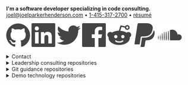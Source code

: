 <p>
    <b>I'm a software developer specializing in code consulting.</b>
    <br>
    <a href="mailto:joel@joelparkerhenderson.com">joel@joelparkerhenderson.com</a>
    &bull;
    <a href="tel:1-415-317-2700">1-415-317-2700</a>
    &bull;
    <a href="https://raw.githubusercontent.com/joelparkerhenderson/joelparkerhenderson/main/resume/joelparkerhenderson.pdf">résumé</a>
</p>

<p>
    <a href="https://github.com/joelparkerhenderson"><img src="https://raw.githubusercontent.com/joelparkerhenderson/joelparkerhenderson/main/assets/images/icons/nucleo-social-icons/svg/logo/github.svg"></a>
    <a href="https://linkedin.com/in/joelparkerhenderson"><img src="https://raw.githubusercontent.com/joelparkerhenderson/joelparkerhenderson/main/assets/images/icons/nucleo-social-icons/svg/logo/linkedin.svg"></a>
    <a href="https://twitter.com/joel_henderson"><img src="https://raw.githubusercontent.com/joelparkerhenderson/joelparkerhenderson/main/assets/images/icons/nucleo-social-icons/svg/logo/twitter.svg"></a>
    <a href="https://facebook.com/joelparkerhenderson"><img src="https://raw.githubusercontent.com/joelparkerhenderson/joelparkerhenderson/main/assets/images/icons/nucleo-social-icons/svg/logo/facebook.svg"></a>
    <a href="https://reddit.com/u/joelparkerhenderson"><img src="https://raw.githubusercontent.com/joelparkerhenderson/joelparkerhenderson/main/assets/images/icons/nucleo-social-icons/svg/logo/reddit.svg"></a>
    <a href="https://paypal.me/joelparkerhenderson"><img src="https://raw.githubusercontent.com/joelparkerhenderson/joelparkerhenderson/main/assets/images/icons/nucleo-social-icons/svg/logo/paypal.svg"></a>
    <a href="https://soundcloud.com/joelparkerhenderson"><img src="https://raw.githubusercontent.com/joelparkerhenderson/joelparkerhenderson/main/assets/images/icons/nucleo-social-icons/svg/logo/soundcloud.svg"></a>
</p>

<details>
  <summary>Contact</summary>
      <ul>
        <li>LinkedIn: <a href="https://linkedin.com/in/joelparkerhenderson">https://linkedin.com/in/joelparkerhenderson</a></li>
        <li>GitHub: <a href="https://github.com/joelparkerhenderson">https://github.com/joelparkerhenderson</a></li>
        <li>Twitter: <a href="https://twitter.com/joel_henderson">https://twitter.com/joel_henderson</a></li>
        <li>Facebook: <a href="https://facebook.com/joelparkerhenderson">https://facebook.com/joelparkerhenderson</a></li>
        <li>AngelList: <a href="https://angel.co/joelparkerhenderson">https://angel.co/joelparkerhenderson</a></li>
        <li>Crunchbase: <a href="https://www.crunchbase.com/person/joel-parker-henderson">https://www.crunchbase.com/person/joel-parker-henderson</a></li>
        <li>Calendly: <a href="https://calendly.com/joelparkerhenderson">https://calendly.com/joelparkerhenderson</a></li>
        <li>PayPal: <a href="https://paypal.me/joelparkerhenderson">https://paypal.me/joelparkerhenderson</a></li> 
        <li>Venmo: <a href="https://account.venmo.com/u/joelparkerhenderson">https://account.venmo.com/u/joelparkerhenderson</a></li> 
        <li>Soundcloud: <a href="https://soundcloud.com/joelparkerhenderson">https://soundcloud.com/joelparkerhenderson</a>
    </li>
</details> 

<details>
    <summary>Leadership consulting repositories</summary>
    <ul>
        <li><a href="https://github.com/joelparkerhenderson/adkar-change-management-model">ADKAR change management model</a></li>
        <li><a href="https://github.com/joelparkerhenderson/agile-assessment">Agile assessment</a></li>
        <li><a href="https://github.com/joelparkerhenderson/always-improving">Always improving: book summaries</a></li>
        <li><a href="https://github.com/joelparkerhenderson/architecture-decision-record">Architecture Decision Record (ADR)</a></li>
        <li><a href="https://github.com/joelparkerhenderson/business-model-canvas">Business model canvas (BMC)</a></li>
        <li><a href="https://github.com/joelparkerhenderson/code-of-conduct-guidelines">Code of conduct guidelines</a></li>
        <li><a href="https://github.com/joelparkerhenderson/company-culture">Company culture</a></li>
        <li><a href="https://github.com/joelparkerhenderson/coordinated-disclosure">Coordinated disclosure</a></li>
        <li><a href="https://github.com/joelparkerhenderson/critical-success-factor">Critical success factor (CSF)</a></li>
        <li><a href="https://github.com/joelparkerhenderson/crucial-conversations">Crucial conversations</a></li>
        <li><a href="https://github.com/joelparkerhenderson/decision-record">Decision Record (DR) template</a></li>
        <li><a href="https://github.com/joelparkerhenderson/discovery-assessment">Discovery assessment</a></li>
        <li><a href="https://github.com/joelparkerhenderson/enterprise-architecture-assessment">Enterprise architecture assessment</a></li>
        <li><a href="https://github.com/joelparkerhenderson/feedback-request-template">Feedback request template</a></li>
        <li><a href="https://github.com/joelparkerhenderson/first-aid-kit">First ait kit for teams</a></li>
        <li><a href="https://github.com/joelparkerhenderson/functional-specifications-template">Functional specifications template</a></li>
        <li><a href="https://github.com/joelparkerhenderson/functional-specifications-tutorial">Functional specifications tutorial</a></li>
        <li><a href="https://github.com/joelparkerhenderson/goals-ideas-steps-tasks">Goals Ideas Steps Tasks (GIST)</a></li>
        <li><a href="https://github.com/joelparkerhenderson/icebreaker-questions">Icebreaker questions</a></li>
        <li><a href="https://github.com/joelparkerhenderson/intent-plan">Intent plan</a></li>
        <li><a href="https://github.com/joelparkerhenderson/issues">Issues</a></li>
        <li><a href="https://github.com/joelparkerhenderson/key-performance-indicator">Key Performance Indicator (KPI)</a></li>
        <li><a href="https://github.com/joelparkerhenderson/key-risk-indicator">Key Risk Indicator (KRI)</a></li>
        <li><a href="https://github.com/joelparkerhenderson/leadership">Leadership: selected notes &amp; advice</a></li>
        <li><a href="https://github.com/joelparkerhenderson/lean-business-lists">Lean business lists</a></li>
        <li><a href="https://github.com/joelparkerhenderson/maturity-models">Maturity models (MMs)</a></li>
        <li><a href="https://github.com/joelparkerhenderson/metrics">Metrics: ideas &amp; examples</a></li>
        <li><a href="https://github.com/joelparkerhenderson/milestones">Milestones: ideas &amp; examples</a></li>
        <li><a href="https://github.com/joelparkerhenderson/net-promoter-score">Net promoter score (NPS)</a></li>
        <li><a href="https://github.com/joelparkerhenderson/objectives-and-key-results">Objectives &amp; Key Results (OKR)</a></li>
        <li><a href="https://github.com/joelparkerhenderson/oblique-strategies">Oblique strategies for creative thinking</a></li>
        <li><a href="https://github.com/joelparkerhenderson/ooda-loop">OODA loop: Observe Orient Decide Act</a></li>
        <li><a href="https://github.com/joelparkerhenderson/outputs-vs-outcomes">Outputs vs. outcomes (OVO)</a></li>
        <li><a href="https://github.com/joelparkerhenderson/pitch-deck-quick-start">Pitch deck quick start</a></li>
        <li><a href="https://github.com/joelparkerhenderson/powerful-questions">Powerful questions: insight, innovation, action</a></li>
        <li><a href="https://github.com/joelparkerhenderson/project-management-checklist">Project management checklist</a></li>
        <li><a href="https://github.com/joelparkerhenderson/quad-chart">Quad chart</a></li>
        <li><a href="https://github.com/joelparkerhenderson/queueing-theory">Queueing theory</a></li>
        <li><a href="https://github.com/joelparkerhenderson/responsibility-assignment-matrix">Responsibility assignment matrix (RAM)</a></li>
        <li><a href="https://github.com/joelparkerhenderson/smart-criteria">SMART criteria</a></li>
        <li><a href="https://github.com/joelparkerhenderson/social-value-orientation">Social value orientation (SVO)</a></li>
        <li><a href="https://github.com/joelparkerhenderson/software-development-methodologies">Software development methodologies</a></li>
        <li><a href="https://github.com/joelparkerhenderson/spade-decision-framework">SPADE decision framework</a></li>
        <li><a href="https://github.com/joelparkerhenderson/stakeholder-analysis">Stakeholder analysis</a></li>
        <li><a href="https://github.com/joelparkerhenderson/statement-of-work">Statement Of Work (SOW) template</a></li>
        <li><a href="https://github.com/joelparkerhenderson/strategic-balanced-scorecard">Strategic Balanced Scorecard (SBS)</a></li>
        <li><a href="https://github.com/joelparkerhenderson/system-quality-attributes">System quality attributes (SQAs)</a></li>
        <li><a href="https://github.com/joelparkerhenderson/team-focus">TEAM FOCUS teamwork framework</a></li>
        <li><a href="https://github.com/joelparkerhenderson/thought-leadership-writing">Thought leadership writing</a></li>
        <li><a href="https://github.com/joelparkerhenderson/value-stream-mapping">Value Stream Mapping (VSM)</a></li>
        <li><a href="https://github.com/joelparkerhenderson/vision-statements">Vision statements &amp; mission statements</a></li>
        <li><a href="https://github.com/joelparkerhenderson/ways-of-working">Ways of working for teams</a></li>
        <li><a href="https://github.com/joelparkerhenderson/wordbooks">Wordbooks: glossaries, lexicons, terminology</a></li>
        <li><a href="https://github.com/sixarm/sixarm-company-confidentiality-agreement">Confidentiality agreement</a></li>
        <li><a href="https://github.com/sixarm/sixarm-company-consulting-agreement">Consulting agreement</a></li>
    </ul>
</details>

<details>
    <summary>Git guidance repositories</summary>
    <ul>
        <li><a href="https://github.com/joelparkerhenderson/git-commit-message">Git commit message</a></li>
        <li><a href="https://github.com/joelparkerhenderson/git-commit-template">Git commit template</a></li>
        <li><a href="https://github.com/joelparkerhenderson/git-branch-name">Git branch name</a></li>
        <li><a href="https://github.com/joelparkerhenderson/git-hooks">Git hooks</a></li>
        <li><a href="https://github.com/joelparkerhenderson/git-workflow-help">Git workflow help</a></li>
        <li><a href="https://github.com/joelparkerhenderson/github-special-files-and-paths">GitHub special files and paths</a></li>
        <li><a href="https://github.com/joelparkerhenderson/monorepo-vs-polyrepo">Monorepo vs. polyrepo</a></li>
    </ul>
</details>

<details>
    <summary>Demo technology repositories</summary>
    <ul>
        <li><a href="https://github.com/joelparkerhenderson/demo-aws-lambda">AWS Lamba</a></li>
        <li><a href="https://github.com/joelparkerhenderson/demo-consul">Consul</a></li>
        <li><a href="https://github.com/joelparkerhenderson/demo-d3-divs">D3 Divs</a></li>
        <li><a href="https://github.com/joelparkerhenderson/demo-d3-stickies">D3 Stickies</a></li>
        <li><a href="https://github.com/joelparkerhenderson/demo-d3-target">D3 Target</a></li>
        <li><a href="https://github.com/joelparkerhenderson/demo-data-schema-transforms">Schema transforms</a></li>
        <li><a href="https://github.com/joelparkerhenderson/demo-date-time-format">Date-Time Format</a></li>
        <li><a href="https://github.com/joelparkerhenderson/demo-elixir-phoenix">Elixir &amp; Phoenix</a></li>
        <li><a href="https://github.com/joelparkerhenderson/demo-java-spring-boot-rest">Java Spring Boot Rest</a></li>
        <li><a href="https://github.com/joelparkerhenderson/demo-job-title-descriptions">Job title descriptions</a></li>
        <li><a href="https://github.com/joelparkerhenderson/demo-json-api-beginner">JSON API beginner</a></li>
        <li><a href="https://github.com/joelparkerhenderson/demo-json-api-hello-world">JSON API hello world</a></li>
        <li><a href="https://github.com/joelparkerhenderson/demo-json-api-specification">JSON API specifications</a></li>
        <li><a href="https://github.com/joelparkerhenderson/demo-liquibase-hello-world">Liquibase hello world</a></li>
        <li><a href="https://github.com/joelparkerhenderson/demo-liquibase-yaml">Liquibase YAML</a></li>
        <li><a href="https://github.com/joelparkerhenderson/demo-optaplanner">OptaPlanner onstraint satisfaction solver</a></li>
        <li><a href="https://github.com/joelparkerhenderson/demo-oracle-sql-todo">Oracle SQL todo</a></li>
        <li><a href="https://github.com/joelparkerhenderson/demo-python-flask-hello-world">Python Flask hello world</a></li>
        <li><a href="https://github.com/joelparkerhenderson/demo-ruby-sinatra-hello-world">Ruby Sinatra hello world</a></li>
        <li><a href="https://github.com/joelparkerhenderson/demo-selenium-javascript">Selenium JavaScript</a></li>
        <li><a href="https://github.com/joelparkerhenderson/demo-selenium-javascript-e2e-tests">Selenium JavaScript E2E tests</a></li>
        <li><a href="https://github.com/joelparkerhenderson/demo-shopping-cart-exercise-with-ruby">Shopping cart exercise with Ruby</a></li>
        <li><a href="https://github.com/joelparkerhenderson/demo-swagger">Swagger a.k.a. OpenAPI</a></li>
        <li><a href="https://github.com/joelparkerhenderson/demo-swift-alamofire">Swift Alamofire for networking</a></li>
        <li><a href="https://github.com/joelparkerhenderson/demo-swift-carthage">Swift Carthage for packagem management</a></li>
        <li><a href="https://github.com/joelparkerhenderson/demo-swift-charts">Swift Charts</a></li>
        <li><a href="https://github.com/joelparkerhenderson/demo-swift-excel-xlsx-reader-writer">Swift Excel XLSX reader/writer</a></li>
        <li><a href="https://github.com/joelparkerhenderson/demo-swift-hello-world">Swift Hello World</a></li>
        <li><a href="https://github.com/joelparkerhenderson/demo-swift-items">Swift items</a></li>
        <li><a href="https://github.com/joelparkerhenderson/demo-swift-master-detail">Swift master/detail</a></li>
        <li><a href="https://github.com/joelparkerhenderson/demo-swift-news">Swift news</a></li>
        <li><a href="https://github.com/joelparkerhenderson/demo-swift-objectmapper">Swift ObjectMapper for JSON models</a></li>
        <li><a href="https://github.com/joelparkerhenderson/demo-swift-quick-nimble">Swift Quick Nimble for TDD BDD testing</a></li>
        <li><a href="https://github.com/joelparkerhenderson/demo-swift-realm">Swift Realm mobile database</a></li>
        <li><a href="https://github.com/joelparkerhenderson/demo-swift-rest">Swift REST</a></li>
        <li><a href="https://github.com/joelparkerhenderson/demo-swift-rest-master-detail-page">Swift REST master/detail page</a></li>
        <li><a href="https://github.com/joelparkerhenderson/demo-swift-sqlite">Swift SQLite</a></li>
        <li><a href="https://github.com/joelparkerhenderson/demo-swift-taylor">Swift Taylor</a></li>
        <li><a href="https://github.com/joelparkerhenderson/demo-swift-text-view">Swift text view</a></li>
        <li><a href="https://github.com/joelparkerhenderson/demo-tailwind-css">Tailwind CSS</a></li>
        <li><a href="https://github.com/joelparkerhenderson/demo-terraform">Terraform</a></li>
        <li><a href="https://github.com/joelparkerhenderson/demo-terraform-2">Terraform 2</a></li>
        <li><a href="https://github.com/joelparkerhenderson/demo-trello-api">Trello API for boards and cards</a></li>
        <li><a href="https://github.com/joelparkerhenderson/demo-vagrant-virtualbox-aws">Vagrant VirtualBox AWS</a></li>
        <li><a href="https://github.com/joelparkerhenderson/demo-yaml-files-to-swift-classes">YAML files to Swift classes</a></li>
    </ul>
</details>
